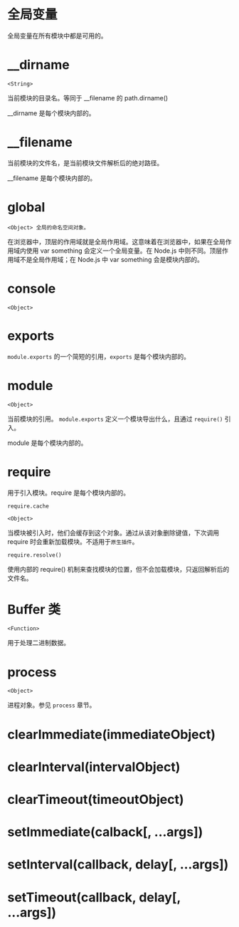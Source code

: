 # 全局变量

全局变量在所有模块中都是可用的。

#  __dirname

    <String>

当前模块的目录名。等同于 __filename 的 path.dirname()

__dirname 是每个模块内部的。

# __filename

当前模块的文件名，是当前模块文件解析后的绝对路径。

__filename 是每个模块内部的。

# global

    <Object> 全局的命名空间对象。

在浏览器中，顶层的作用域就是全局作用域。这意味着在浏览器中，如果在全局作用域内使用 var something 会定义一个全局变量。在 Node.js 中则不同。顶层作用域不是全局作用域；在 Node.js 中 var something 会是模块内部的。

# console

    <Object>

# exports

`module.exports` 的一个简短的引用，`exports` 是每个模块内部的。

# module

    <Object>

当前模块的引用。 `module.exports` 定义一个模块导出什么，且通过 `require()` 引入。

module 是每个模块内部的。

# require

用于引入模块。require 是每个模块内部的。

`require.cache`

    <Object>

当模块被引入时，他们会缓存到这个对象。通过从该对象删除键值，下次调用  require 时会重新加载模块。不适用于`原生插件`。

`require.resolve()`

使用内部的 require() 机制来查找模块的位置，但不会加载模块，只返回解析后的文件名。

# Buffer 类

    <Function>
    
用于处理二进制数据。

# process 

    <Object>

进程对象。参见 `process` 章节。

# clearImmediate(immediateObject)

# clearInterval(intervalObject)

# clearTimeout(timeoutObject)

# setImmediate(calback[, ...args])

# setInterval(callback, delay[, ...args])

# setTimeout(callback, delay[, ...args])
